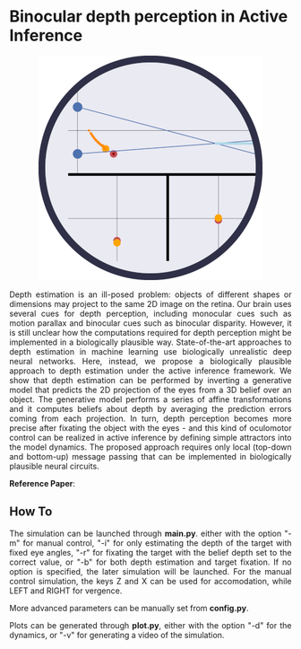# Binocular depth perception in Active Inference

<p align="center">
  <img src="/reference/images/env.png">
</p>

<p align="justify">
Depth estimation is an ill-posed problem: objects of different shapes or dimensions may project to the same 2D image on the retina. Our brain uses several cues for depth perception, including monocular cues such as motion parallax and binocular cues such as binocular disparity. However, it is still unclear how the computations required for depth perception might be implemented in a biologically plausible way. State-of-the-art approaches to depth estimation in machine learning use biologically unrealistic deep neural networks. Here, instead, we propose a biologically plausible approach to depth estimation under the active inference framework. We show that depth estimation can be performed by inverting a generative model that predicts the 2D projection of the eyes from a 3D belief over an object. The generative model performs a series of affine transformations and it computes beliefs about depth by averaging the prediction errors coming from each projection. In turn, depth perception becomes more precise after fixating the object with the eyes - and this kind of oculomotor control can be realized in active inference by defining simple attractors into the model dynamics. The proposed approach requires only local (top-down and bottom-up) message passing that can be implemented in biologically plausible neural circuits.
</p>

**Reference Paper**: 

## How To

<p align="justify">
The simulation can be launched through <b>main.py</b>. either with the option "-m" for manual control, "-i" for only estimating the depth of the target with fixed eye angles, "-r" for fixating the target with the belief depth set to the correct value, or "-b" for both depth estimation and target fixation. If no option is specified, the later simulation will be launched. For the manual control simulation, the keys Z and X can be used for accomodation, while LEFT and RIGHT for vergence.
</p>

More advanced parameters can be manually set from **config.py**.

<p align="justify">
Plots can be generated through <b>plot.py</b>, either with the option "-d" for the dynamics, or "-v" for generating a video of the simulation.
</p>


